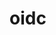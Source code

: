 <!-- generated by markdown-notes-tree -->

# oidc

<!-- optional markdown-notes-tree directory description starts here -->

<!-- optional markdown-notes-tree directory description ends here -->


